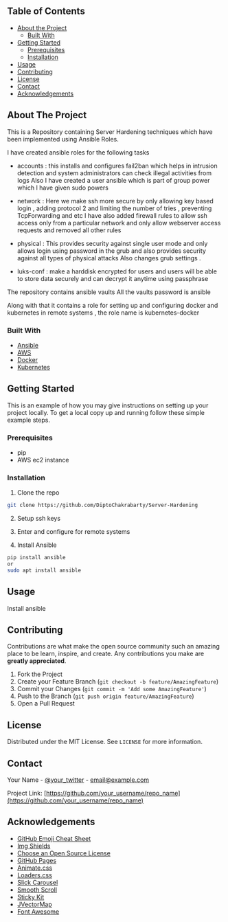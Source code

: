 
## Table of Contents

* [About the Project](#about-the-project)
  * [Built With](#built-with)
* [Getting Started](#getting-started)
  * [Prerequisites](#prerequisites)
  * [Installation](#installation)
* [Usage](#usage)
* [Contributing](#contributing)
* [License](#license)
* [Contact](#contact)
* [Acknowledgements](#acknowledgements)




## About The Project



This is a Repository containing Server Hardening techniques which have been implemented using Ansible Roles.

I have created ansible roles for the following tasks
- accounts : this installs and configures fail2ban which helps in intrusion detection and system administrators can check illegal activities from logs
Also I have created a user ansible which is part of group power which I have given sudo powers

- network : Here we make ssh more secure by only allowing key based login , adding protocol 2 and limiting the number of tries , preventing TcpForwarding and etc
I have also added firewall rules to allow ssh access only from a particular network and only allow webserver access requests and removed all other rules

- physical : This provides security against single user mode and only allows login using password in the grub and also provides security against all types of physical attacks
Also changes grub settings .

-  luks-conf : make a harddisk encrypted for users and users will be able to store data securely and can decrypt it anytime using passphrase

The repository contains ansible vaults
All the vaults password is ansible

Along with that it contains a role for setting up and configuring docker and kubernetes in remote systems , the role name is kubernetes-docker


### Built With

* [Ansible](https://docs.ansible.com/)
* [AWS](https://docs.aws.amazon.com/)
* [Docker](https://docs.docker.com/)
* [Kubernetes](https://kubernetes.io/docs/home/)




## Getting Started

This is an example of how you may give instructions on setting up your project locally.
To get a local copy up and running follow these simple example steps.

### Prerequisites

* pip
* AWS ec2 instance

### Installation

1. Clone the repo
```sh
git clone https://github.com/DiptoChakrabarty/Server-Hardening
```
2. Setup ssh keys 

3. Enter and configure for remote systems 

4. Install Ansible
```sh
pip install ansible
or 
sudo apt install ansible
```



## Usage

Install ansible 






## Contributing

Contributions are what make the open source community such an amazing place to be learn, inspire, and create. Any contributions you make are **greatly appreciated**.

1. Fork the Project
2. Create your Feature Branch (`git checkout -b feature/AmazingFeature`)
3. Commit your Changes (`git commit -m 'Add some AmazingFeature'`)
4. Push to the Branch (`git push origin feature/AmazingFeature`)
5. Open a Pull Request




## License

Distributed under the MIT License. See `LICENSE` for more information.



<!-- CONTACT -->
## Contact

Your Name - [@your_twitter](https://twitter.com/your_username) - email@example.com

Project Link: [https://github.com/your_username/repo_name](https://github.com/your_username/repo_name)



<!-- ACKNOWLEDGEMENTS -->
## Acknowledgements
* [GitHub Emoji Cheat Sheet](https://www.webpagefx.com/tools/emoji-cheat-sheet)
* [Img Shields](https://shields.io)
* [Choose an Open Source License](https://choosealicense.com)
* [GitHub Pages](https://pages.github.com)
* [Animate.css](https://daneden.github.io/animate.css)
* [Loaders.css](https://connoratherton.com/loaders)
* [Slick Carousel](https://kenwheeler.github.io/slick)
* [Smooth Scroll](https://github.com/cferdinandi/smooth-scroll)
* [Sticky Kit](http://leafo.net/sticky-kit)
* [JVectorMap](http://jvectormap.com)
* [Font Awesome](https://fontawesome.com)

